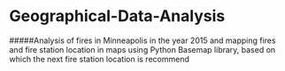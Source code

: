 # Geographical-Data-Analysis
#####Analysis of fires in Minneapolis in the year 2015 and mapping fires and fire station location in maps using Python Basemap library, based on which the next fire station location is recommend
